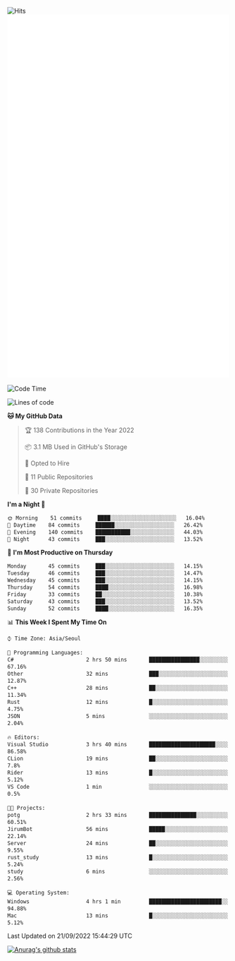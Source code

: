 ![Hits](https://hits.seeyoufarm.com/api/count/incr/badge.svg?url=https%3A%2F%2Fgithub.com%2Fkokose1234&count_bg=%2379C83D&title_bg=%23555555&icon=apple.svg&icon_color=%23E7E7E7&title=hits&edge_flat=false)
<br/>
![Metrics](https://github.com/kokose1234/kokose1234/blob/main/github-metrics.svg)

<!--START_SECTION:waka-->
![Code Time](http://img.shields.io/badge/Code%20Time-694%20hrs%2038%20mins-blue)

![Lines of code](https://img.shields.io/badge/From%20Hello%20World%20I%27ve%20Written-901%20Thousand%20lines%20of%20code-blue)

**🐱 My GitHub Data** 

> 🏆 138 Contributions in the Year 2022
 > 
> 📦 3.1 MB Used in GitHub's Storage 
 > 
> 💼 Opted to Hire
 > 
> 📜 11 Public Repositories 
 > 
> 🔑 30 Private Repositories  
 > 
**I'm a Night 🦉** 

```text
🌞 Morning    51 commits     ████░░░░░░░░░░░░░░░░░░░░░   16.04% 
🌆 Daytime    84 commits     ██████░░░░░░░░░░░░░░░░░░░   26.42% 
🌃 Evening    140 commits    ███████████░░░░░░░░░░░░░░   44.03% 
🌙 Night      43 commits     ███░░░░░░░░░░░░░░░░░░░░░░   13.52%

```
📅 **I'm Most Productive on Thursday** 

```text
Monday       45 commits     ███░░░░░░░░░░░░░░░░░░░░░░   14.15% 
Tuesday      46 commits     ███░░░░░░░░░░░░░░░░░░░░░░   14.47% 
Wednesday    45 commits     ███░░░░░░░░░░░░░░░░░░░░░░   14.15% 
Thursday     54 commits     ████░░░░░░░░░░░░░░░░░░░░░   16.98% 
Friday       33 commits     ██░░░░░░░░░░░░░░░░░░░░░░░   10.38% 
Saturday     43 commits     ███░░░░░░░░░░░░░░░░░░░░░░   13.52% 
Sunday       52 commits     ████░░░░░░░░░░░░░░░░░░░░░   16.35%

```


📊 **This Week I Spent My Time On** 

```text
⌚︎ Time Zone: Asia/Seoul

💬 Programming Languages: 
C#                       2 hrs 50 mins       ████████████████░░░░░░░░░   67.16% 
Other                    32 mins             ███░░░░░░░░░░░░░░░░░░░░░░   12.87% 
C++                      28 mins             ██░░░░░░░░░░░░░░░░░░░░░░░   11.34% 
Rust                     12 mins             █░░░░░░░░░░░░░░░░░░░░░░░░   4.75% 
JSON                     5 mins              ░░░░░░░░░░░░░░░░░░░░░░░░░   2.04%

🔥 Editors: 
Visual Studio            3 hrs 40 mins       █████████████████████░░░░   86.58% 
CLion                    19 mins             ██░░░░░░░░░░░░░░░░░░░░░░░   7.8% 
Rider                    13 mins             █░░░░░░░░░░░░░░░░░░░░░░░░   5.12% 
VS Code                  1 min               ░░░░░░░░░░░░░░░░░░░░░░░░░   0.5%

🐱‍💻 Projects: 
potg                     2 hrs 33 mins       ███████████████░░░░░░░░░░   60.51% 
JirumBot                 56 mins             █████░░░░░░░░░░░░░░░░░░░░   22.14% 
Server                   24 mins             ██░░░░░░░░░░░░░░░░░░░░░░░   9.55% 
rust_study               13 mins             █░░░░░░░░░░░░░░░░░░░░░░░░   5.24% 
study                    6 mins              ░░░░░░░░░░░░░░░░░░░░░░░░░   2.56%

💻 Operating System: 
Windows                  4 hrs 1 min         ███████████████████████░░   94.88% 
Mac                      13 mins             █░░░░░░░░░░░░░░░░░░░░░░░░   5.12%

```


 Last Updated on 21/09/2022 15:44:29 UTC
<!--END_SECTION:waka-->

[![Anurag's github stats](https://github-readme-stats.vercel.app/api?username=kokose1234&theme=dracula)](https://github.com/anuraghazra/github-readme-stats)



	
